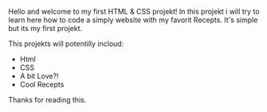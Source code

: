 Hello and welcome to my first HTML & CSS projekt!
In this projekt i will try to learn here how to code a simply website with my favorit Recepts. It's simple but its my first projekt.

This projekts will potentilly incloud:
- Html
- CSS
- A bit Love?!
- Cool Recepts 

Thanks for reading this. 